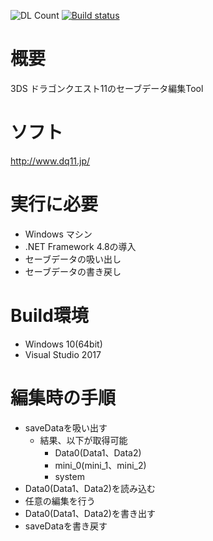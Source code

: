 ![DL Count](https://img.shields.io/github/downloads/turtle-insect/DQ11/total.svg)
[![Build status](https://ci.appveyor.com/api/projects/status/88s05mxijfh619at?svg=true)](https://ci.appveyor.com/project/turtle-insect/dq11)

# 概要
3DS ドラゴンクエスト11のセーブデータ編集Tool

# ソフト
http://www.dq11.jp/

# 実行に必要
* Windows マシン
* .NET Framework 4.8の導入
* セーブデータの吸い出し
* セーブデータの書き戻し

# Build環境
* Windows 10(64bit)
* Visual Studio 2017

# 編集時の手順
* saveDataを吸い出す
   * 結果、以下が取得可能
      * Data0(Data1、Data2)
      * mini_0(mini_1、mini_2)
      * system
* Data0(Data1、Data2)を読み込む
* 任意の編集を行う
* Data0(Data1、Data2)を書き出す
* saveDataを書き戻す
